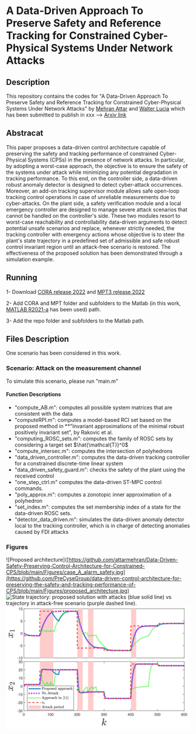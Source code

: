 # A Data-Driven Approach To Preserve Safety and Reference Tracking for Constrained Cyber-Physical Systems Under Network Attacks

## Description 
This repository contains the codes for "A Data-Driven Approach To Preserve Safety and Reference Tracking for Constrained Cyber-Physical Systems Under Network Attacks" by [Mehran Attar](https://scholar.google.com/citations?user=nnLTy-oAAAAJ&hl=en) and [Walter Lucia](https://users.encs.concordia.ca/~wlucia/index.html) which has been submitted to publish in xxx --> [Arxiv link](https://arxiv.org/abs/2312.00658)


## Abstracat 
This paper proposes a data-driven control architecture capable of preserving the safety and tracking performance of constrained Cyber-Physical Systems (CPSs) in the presence of network attacks. In particular, by adopting a worst-case approach, the objective is to ensure the safety of the systems under attack while minimizing any potential degradation in tracking performance.  	To this end, on the controller side, a data-driven robust anomaly detector is designed to detect cyber-attack occurrences. Moreover, an add-on tracking supervisor module allows safe open-loop tracking control operations in case of unreliable measurements due to cyber-attacks. On the plant side, a safety verification module and a local emergency controller are designed to manage severe attack scenarios that cannot be handled on the controller's side. These two modules resort to worst-case reachability and controllability data-driven arguments to detect potential unsafe scenarios and replace, whenever strictly needed, the tracking controller with emergency actions whose objective is to steer the plant's state trajectory in a predefined set of admissible and safe robust control invariant region until an attack-free scenario is restored.
		The effectiveness of the proposed solution has been demonstrated through a simulation example.
		
## Running
1- Download [CORA release 2022](https://tumcps.github.io/CORA/) and [MPT3 release 2022](https://www.mpt3.org/) 

2- Add CORA and MPT folder and subfolders to the Matlab (in this work, [MATLAB R2021-a](https://www.mathworks.com/products/new_products/release2021a.html) has been used) path.

3- Add the repo folder and subfolders to the Matlab path.

## Files Description
One scenario has been considered in this work. 
### Scenario: Attack on the measurement channel 
To simulate this scenario, please run "main.m" 

#### Function Descriptions
- "compute_AB.m": computes all possible system matrices that are consistent with the data
- "computeRPI.m": computes a model-based RCI set based on the proposed method in **"Invariant approximations of the minimal robust positively invariant set", by Rakovic et al.
- "computing_ROSC_sets.m": computes the family of ROSC sets by considering a target set $\hat{\mathcal{T}}^0$
- "compute_intersec.m": computes the intersection of polyhedrons
- "data_driven_controller.m": computes the data-driven tracking controller for a constrained discrete-time linear system
- "data_driven_safety_guard.m": checks the safety of the plant using the received control 
- "one_step_ctrl.m" computes the data-driven ST-MPC control commands. 
- "poly_approx.m": computes a zonotopic inner approximation of a polyhedron 
- "set_index.m": computes the set membership index of a state for the data-driven ROSC sets.
- "detector_data_driven.m": simulates the data-driven anomaly detector local to the tracking controller, which is in charge of detecting anomalies caused by FDI attacks


### Figures
![Proposed architecture]([https://github.com/attarmehran/Data-Driven-Safety-Preserving-Control-Architecture-for-Constrained-CPS/blob/main/Figures/case_A_alarm_safety.jpg](https://github.com/PreCyseGroup/data-driven-control-architecture-for-preserving-the-safety-and-tracking-performance-of-CPS/blob/main/Figures/proposed_architecture.jpg)
![State trajectory: proposed solution with attacks (blue solid
line) vs trajectory in attack-free scenario (purple dashed line).](https://github.com/PreCyseGroup/data-driven-control-architecture-for-preserving-the-safety-and-tracking-performance-of-CPS/blob/main/Figures/trajectories.jpg)
![State evolution: no attack, proposed approach, \cite{attar2024safety}](https://github.com/PreCyseGroup/data-driven-control-architecture-for-preserving-the-safety-and-tracking-performance-of-CPS/blob/main/Figures/state_evolutions.jpg)
